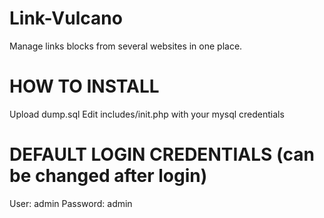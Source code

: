 Link-Vulcano
============

Manage links blocks from several websites in one place.

HOW TO INSTALL
============
Upload dump.sql
Edit includes/init.php with your mysql credentials

DEFAULT LOGIN CREDENTIALS (can be changed after login)
============
User: admin
Password: admin